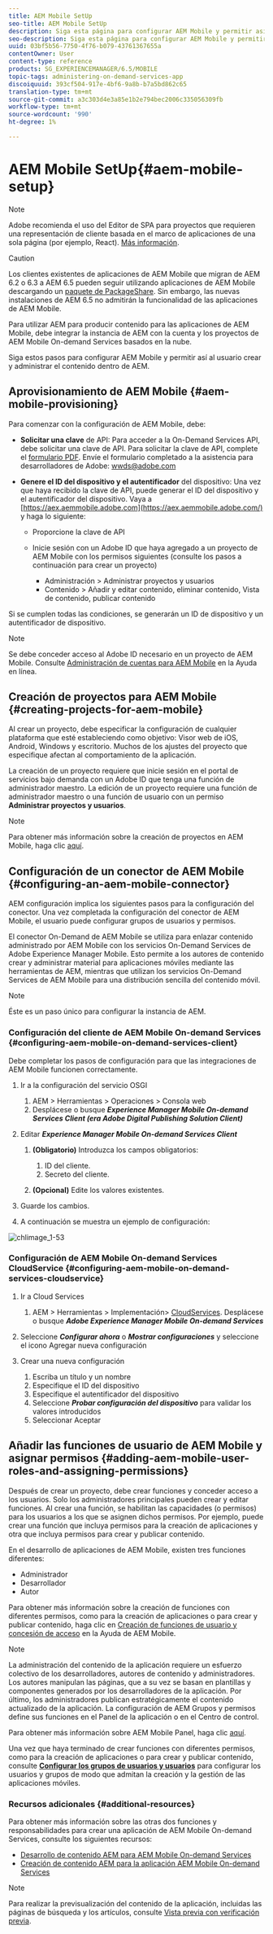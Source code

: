 ```yaml
---
title: AEM Mobile SetUp
seo-title: AEM Mobile SetUp
description: Siga esta página para configurar AEM Mobile y permitir así al usuario crear y administrar el contenido dentro de AEM. Esta página proporciona información sobre la integración de la instancia de AEM con la cuenta y los proyectos de AEM Mobile On-demand Services basados en la nube.
seo-description: Siga esta página para configurar AEM Mobile y permitir así al usuario crear y administrar el contenido dentro de AEM. Esta página proporciona información sobre la integración de la instancia de AEM con la cuenta y los proyectos de AEM Mobile On-demand Services basados en la nube.
uuid: 03bf5b56-7750-4f76-b079-43761367655a
contentOwner: User
content-type: reference
products: SG_EXPERIENCEMANAGER/6.5/MOBILE
topic-tags: administering-on-demand-services-app
discoiquuid: 393cf504-917e-4bf6-9a8b-b7a5bd862c65
translation-type: tm+mt
source-git-commit: a3c303d4e3a85e1b2e794bec2006c335056309fb
workflow-type: tm+mt
source-wordcount: '990'
ht-degree: 1%

---
```



# AEM Mobile SetUp{#aem-mobile-setup}

>[!NOTE]
>
>Adobe recomienda el uso del Editor de SPA para proyectos que requieren una representación de cliente basada en el marco de aplicaciones de una sola página (por ejemplo, React). [Más información](/help/sites-developing/spa-overview.md).

>[!CAUTION]
>
>Los clientes existentes de aplicaciones de AEM Mobile que migran de AEM 6.2 o 6.3 a AEM 6.5 pueden seguir utilizando aplicaciones de AEM Mobile descargando un [paquete de PackageShare](https://www.adobeaemcloud.com/content/marketplace/marketplaceProxy.html?packagePath=/content/companies/public/adobe/packages/cq640/compatpack/aem-mobile-package). Sin embargo, las nuevas instalaciones de AEM 6.5 no admitirán la funcionalidad de las aplicaciones de AEM Mobile.

Para utilizar AEM para producir contenido para las aplicaciones de AEM Mobile, debe integrar la instancia de AEM con la cuenta y los proyectos de AEM Mobile On-demand Services basados en la nube.

Siga estos pasos para configurar AEM Mobile y permitir así al usuario crear y administrar el contenido dentro de AEM.

## Aprovisionamiento de AEM Mobile {#aem-mobile-provisioning}

Para comenzar con la configuración de AEM Mobile, debe:

* **Solicitar una clave** de API: Para acceder a la On-Demand Services API, debe solicitar una clave de API. Para solicitar la clave de API, complete el [formulario PDF](https://helpx.adobe.com/digital-publishing-solution/help/integrating-dps.html). Envíe el formulario completado a la asistencia para desarrolladores de Adobe: [wwds@adobe.com](mailto:wwds@adobe.com)

* **Genere el ID del dispositivo y el autentificador** del dispositivo: Una vez que haya recibido la clave de API, puede generar el ID del dispositivo y el autentificador del dispositivo. Vaya a [https://aex.aemmobile.adobe.com](https://aex.aemmobile.adobe.com/) y haga lo siguiente:

   * Proporcione la clave de API
   * Inicie sesión con un Adobe ID que haya agregado a un proyecto de AEM Mobile con los permisos siguientes (consulte los pasos a continuación para crear un proyecto)

      * Administración > Administrar proyectos y usuarios
      * Contenido > Añadir y editar contenido, eliminar contenido, Vista de contenido, publicar contenido

Si se cumplen todas las condiciones, se generarán un ID de dispositivo y un autentificador de dispositivo.

>[!NOTE]
>
>Se debe conceder acceso al Adobe ID necesario en un proyecto de AEM Mobile. Consulte [Administración de cuentas para AEM Mobile](https://helpx.adobe.com/digital-publishing-solution/help/account-admin-dps.html) en la Ayuda en línea.

## Creación de proyectos para AEM Mobile {#creating-projects-for-aem-mobile}

Al crear un proyecto, debe especificar la configuración de cualquier plataforma que esté estableciendo como objetivo: Visor web de iOS, Android, Windows y escritorio. Muchos de los ajustes del proyecto que especifique afectan al comportamiento de la aplicación.

La creación de un proyecto requiere que inicie sesión en el portal de servicios bajo demanda con un Adobe ID que tenga una función de administrador maestro. La edición de un proyecto requiere una función de administrador maestro o una función de usuario con un permiso **Administrar proyectos y usuarios**.

>[!NOTE]
>
>Para obtener más información sobre la creación de proyectos en AEM Mobile, haga clic [aquí](https://helpx.adobe.com/digital-publishing-solution/help/creating-projects.html).

## Configuración de un conector de AEM Mobile {#configuring-an-aem-mobile-connector}

AEM configuración implica los siguientes pasos para la configuración del conector. Una vez completada la configuración del conector de AEM Mobile, el usuario puede configurar grupos de usuarios y permisos.

El conector On-Demand de AEM Mobile se utiliza para enlazar contenido administrado por AEM Mobile con los servicios On-Demand Services de Adobe Experience Manager Mobile. Esto permite a los autores de contenido crear y administrar material para aplicaciones móviles mediante las herramientas de AEM, mientras que utilizan los servicios On-Demand Services de AEM Mobile para una distribución sencilla del contenido móvil.

>[!NOTE]
>
>Éste es un paso único para configurar la instancia de AEM.

### Configuración del cliente de AEM Mobile On-demand Services {#configuring-aem-mobile-on-demand-services-client}

Debe completar los pasos de configuración para que las integraciones de AEM Mobile funcionen correctamente.

1. Ir a la configuración del servicio OSGI

   1. AEM > Herramientas > Operaciones > Consola web
   1. Desplácese o busque ***Experience Manager Mobile On-demand Services Client (era Adobe Digital Publishing Solution Client)***

1. Editar ***Experience Manager Mobile On-demand Services Client***

   1. **(Obligatorio)** Introduzca los campos obligatorios:

      1. ID del cliente.
      1. Secreto del cliente.
   1. **(Opcional)** Edite los valores existentes.


1. Guarde los cambios.
1. A continuación se muestra un ejemplo de configuración:

![chlimage_1-53](assets/chlimage_1-53.png)

### Configuración de AEM Mobile On-demand Services CloudService {#configuring-aem-mobile-on-demand-services-cloudservice}

1. Ir a Cloud Services

   1. AEM > Herramientas > Implementación> [CloudServices](http://localhost:4502/libs/cq/core/content/tools/cloudservices.html). Desplácese o busque ***Adobe Experience Manager Mobile On-demand Services***

1. Seleccione ***Configurar ahora*** o ***Mostrar configuraciones*** y seleccione el icono Agregar nueva configuración

1. Crear una nueva configuración

   1. Escriba un título y un nombre
   1. Especifique el ID del dispositivo
   1. Especifique el autentificador del dispositivo
   1. Seleccione ***Probar configuración del dispositivo*** para validar los valores introducidos
   1. Seleccionar Aceptar

## Añadir las funciones de usuario de AEM Mobile y asignar permisos {#adding-aem-mobile-user-roles-and-assigning-permissions}

Después de crear un proyecto, debe crear funciones y conceder acceso a los usuarios. Solo los administradores principales pueden crear y editar funciones. Al crear una función, se habilitan las capacidades (o permisos) para los usuarios a los que se asignen dichos permisos. Por ejemplo, puede crear una función que incluya permisos para la creación de aplicaciones y otra que incluya permisos para crear y publicar contenido.

En el desarrollo de aplicaciones de AEM Mobile, existen tres funciones diferentes:

* Administrador
* Desarrollador
* Autor

Para obtener más información sobre la creación de funciones con diferentes permisos, como para la creación de aplicaciones o para crear y publicar contenido, haga clic en [Creación de funciones de usuario y concesión de acceso](https://helpx.adobe.com/digital-publishing-solution/help/account-admin-dps.html) en la Ayuda de AEM Mobile.

>[!NOTE]
>
>La administración del contenido de la aplicación requiere un esfuerzo colectivo de los desarrolladores, autores de contenido y administradores. Los autores manipulan las páginas, que a su vez se basan en plantillas y componentes generados por los desarrolladores de la aplicación. Por último, los administradores publican estratégicamente el contenido actualizado de la aplicación. La configuración de AEM Grupos y permisos define sus funciones en el Panel de la aplicación o en el Centro de control.
>
>Para obtener más información sobre AEM Mobile Panel, haga clic [aquí](/help/mobile/mobile-apps-ondemand-application-dashboard.md).

Una vez que haya terminado de crear funciones con diferentes permisos, como para la creación de aplicaciones o para crear y publicar contenido, consulte [**Configurar los grupos de usuarios y usuarios**](/help/mobile/aem-mobile-configure-users.md) para configurar los usuarios y grupos de modo que admitan la creación y la gestión de las aplicaciones móviles.

### Recursos adicionales {#additional-resources}

Para obtener más información sobre las otras dos funciones y responsabilidades para crear una aplicación de AEM Mobile On-demand Services, consulte los siguientes recursos:

* [Desarrollo de contenido AEM para AEM Mobile On-demand Services](/help/mobile/aem-mobile-on-demand.md)
* [Creación de contenido AEM para la aplicación AEM Mobile On-demand Services](/help/mobile/mobile-apps-ondemand.md)

>[!NOTE]
>
>Para realizar la previsualización del contenido de la aplicación, incluidas las páginas de búsqueda y los artículos, consulte [Vista previa con verificación previa](/help/mobile/aem-mobile-manage-ondemand-services.md).
